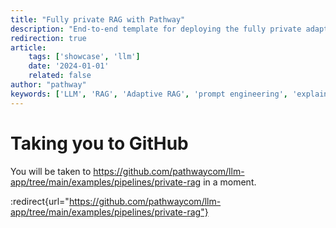 ```yaml
---
title: "Fully private RAG with Pathway"
description: "End-to-end template for deploying the fully private adaptive RAG with Pathway."
redirection: true
article:
    tags: ['showcase', 'llm']
    date: '2024-01-01'
    related: false
author: "pathway"
keywords: ['LLM', 'RAG', 'Adaptive RAG', 'prompt engineering', 'explainability', 'mistral', 'ollama', 'private rag', 'local rag', 'ollama rag']
---
```


# Taking you to GitHub

You will be taken to https://github.com/pathwaycom/llm-app/tree/main/examples/pipelines/private-rag in a moment.

:redirect{url="https://github.com/pathwaycom/llm-app/tree/main/examples/pipelines/private-rag"}
